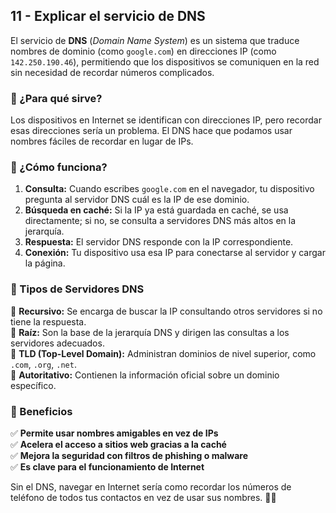 
## 11 - Explicar el servicio de DNS  

El servicio de **DNS** (*Domain Name System*) es un sistema que traduce nombres de dominio (como `google.com`) en direcciones IP (como `142.250.190.46`), permitiendo que los dispositivos se comuniquen en la red sin necesidad de recordar números complicados.  

### 🔹 ¿Para qué sirve?  
Los dispositivos en Internet se identifican con direcciones IP, pero recordar esas direcciones sería un problema. El DNS hace que podamos usar nombres fáciles de recordar en lugar de IPs.  

### 🔹 ¿Cómo funciona?  
1. **Consulta:** Cuando escribes `google.com` en el navegador, tu dispositivo pregunta al servidor DNS cuál es la IP de ese dominio.  
2. **Búsqueda en caché:** Si la IP ya está guardada en caché, se usa directamente; si no, se consulta a servidores DNS más altos en la jerarquía.  
3. **Respuesta:** El servidor DNS responde con la IP correspondiente.  
4. **Conexión:** Tu dispositivo usa esa IP para conectarse al servidor y cargar la página.  

### 🔹 Tipos de Servidores DNS  
📌 **Recursivo:** Se encarga de buscar la IP consultando otros servidores si no tiene la respuesta.  
📌 **Raíz:** Son la base de la jerarquía DNS y dirigen las consultas a los servidores adecuados.  
📌 **TLD (Top-Level Domain):** Administran dominios de nivel superior, como `.com`, `.org`, `.net`.  
📌 **Autoritativo:** Contienen la información oficial sobre un dominio específico.  

### 🔹 Beneficios  
✅ **Permite usar nombres amigables en vez de IPs**  
✅ **Acelera el acceso a sitios web gracias a la caché**  
✅ **Mejora la seguridad con filtros de phishing o malware**  
✅ **Es clave para el funcionamiento de Internet**  

Sin el DNS, navegar en Internet sería como recordar los números de teléfono de todos tus contactos en vez de usar sus nombres. 📱🌐  
